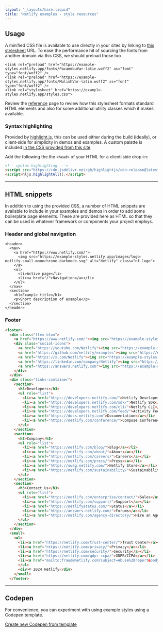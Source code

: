 ```yaml
---
layout: "_layouts/base.liquid"
title: "Netlify examples - style resources"
---
```


<section>
  <h2 id="usage">Usage</h2>  
  <p>
    A minified CSS file is available to use directly in your sites by linking to <a href="https://example-styles.netlify.app/styles.css">this stylesheet</a> URL. To ease the performance hit of sourcing the fonts from another domain via this CSS, we should preload those too
  </p>

```
<link rel="preload" href="https://example-styles.netlify.app/fonts/PacaembuVar-latin.woff2" as="font" type="font/woff2" />
<link rel="preload" href="https://example-styles.netlify.app/fonts/MulishVar-latin.woff2" as="font" type="font/woff2" />
<link rel="stylesheet" href="https://example-styles.netlify.app/styles.css">
```

Review the [reference](/reference) page to review how this stylesheet formats standard HTML elements and also for some additional utility classes which it makes available.

</section>

<section>

  <h3 id="syntax-highlighting">Syntax highlighting</h3>

  Provided by [highlight.js](https://highlightjs.org), this can be used either during the build (ideally), or client-side for simplicity in demos and examples. A custom palatte is included [in the CSS provided from this site](https://example-styles.netlify.app/styles.css).

  Add the following the the `<head>` of your HTML for a client-side drop-in:

  ```html
  <!-- syntax highlighting  -->
  <script src="https://cdn.jsdelivr.net/gh/highlightjs/cdn-release@latest/build/highlight.min.js"></script>
  <script>hljs.highlightAll();</script>
  ```


</section>
<hr>
<section>
  <h2>HTML snippets</h2>
  <p>
    In addition to using the provided CSS, a number of HTML snippets are available to include in your examples and demos in order to add some boilerplate page elements. These are provided here as HTML so that they can be used in whatever framework or components your project employs.
  </p>
  <h3>Header and global navigation</h3>
     
```
<header>
  <nav>
    <a href="https://www.netlify.com/">
      <img src="https://example-styles.netlify.app/images/logo-netlify-small-monochrome-darkmode.svg" alt="Netlify" class="nf-logo">
    </a>
    <ul>
      <li>Active page</li>
      <li><a href="/">Navigation</a></li>
    </ul>
  </nav>
  <section>
    <h1>Example title</h1>
    <p>Short description of example</p>
  </section>
</header>
```

<h3>Footer</h3>  

```html
<footer>
  <div class="flex-btwn">
    <a href="https://www.netlify.com/"><img src="https://example-styles.netlify.app//images/logo-netlify-small-monochrome-lightmode.svg" class="nf-logo" alt="Netlify logo"></a>
    <div class="social-icons">
      <a href="https://youtube.com/Netlify"><img src="https://example-styles.netlify.app/icons/youtube.svg" alt="YouTube"></a>
      <a href="https://github.com/netlify/examples"><img src="https://example-styles.netlify.app/icons/github.svg" alt="GitHub"></a>
      <a href="https://x.com/Netlify"><img src="https://example-styles.netlify.app/icons/twitter.svg" alt="X"></a>
      <a href="https://linkedin.com/company/Netlify"><img src="https://example-styles.netlify.app/icons/linkedin.svg" alt="LinkedIn"></a>
      <a href="https://answers.netlify.com"><img src="https://example-styles.netlify.app/icons/discourse.svg" alt="Netlify Answers"></a>
    </div>
  </div>
  <div class="links-container">
    <section>
      <h3>Developers</h3>
      <ul role="list">
        <li><a href="https://developers.netlify.com/">Netlify Developers</a></li>
        <li><a href="https://developers.netlify.com/sdk/">Netlify SDK</a></li>
        <li><a href="https://developers.netlify.com/cli/">Netlify CLI</a></li>
        <li><a href="https://developers.netlify.com/feed/">Activity Feed</a></li>
        <li><a href="https://docs.netlify.com">Documentation</a></li>
        <li><a href="https://netlify.com/conference/">Compose Conference</a></li>
      </ul>
    </section>
    <section>
      <h3>Company</h3>
      <ul role="list">
        <li><a href="https://netlify.com/blog/">Blog</a></li>
        <li><a href="https://netlify.com/about/">About</a></li>
        <li><a href="https://netlify.com/careers/">Careers</a></li>
        <li><a href="https://netlify.com/press/">Press</a></li>
        <li><a href="https://swag.netlify.com/">Netlify Store</a></li>
        <li><a href="https://netlify.com/sustainability/">Sustainability</a></li>
      </ul>
    </section>
    <section>
      <h3>Contact Us</h3>
      <ul role="list">
        <li><a href="https://netlify.com/enterprise/contact/">Sales</a></li>
        <li><a href="https://netlify.com/support/">Support</a></li>
        <li><a href="https://netlifystatus.com/">Status</a></li>
        <li><a href="https://answers.netlify.com/">Forums</a></li>
        <li><a href="https://netlify.com/agency-directory/">Hire an Agency</a></li>
      </ul>
    </section>
  </div>
  <small>
    <ul>
      <li><a href="https://netlify.com/trust-center/">Trust Center</a></li>
      <li><a href="https://netlify.com/privacy/">Privacy</a></li>
      <li><a href="https://netlify.com/security/">Security</a></li>
      <li><a href="https://netlify.com/gdpr-ccpa/">GDPR/CCPA</a></li>
      <li><a href="mailto:fraud@netlify.com?subject=Abuse%20report&body=Please%20include%20the%20site%20URL%20and%20reason%20for%20your%20report%2C%20and%20we%20will%20reply%20promptly.">Abuse</a></li>
      </ul>
      <div>© 2024 Netlify</div>
    </small>
  </footer>
```

</section>
<hr>
<section>

  <h2>Codepen</h2>
  <p>
    For convenience, you can experiment with using example styles using a Codepen template.
  </p>
  <p>
    <a href="https://codepen.io/pen?template=jOoQpOv" class="btn-primary">Create new Codepen from template</a>
  </p>

</section>
